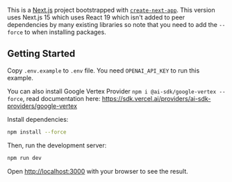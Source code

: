 This is a [Next.js](https://nextjs.org) project bootstrapped with [`create-next-app`](https://nextjs.org/docs/app/api-reference/cli/create-next-app). This version uses Next.js 15 which uses React 19 which isn't added to peer dependencies by many existing libraries so note that you need to add the `--force` to when installing packages.

## Getting Started

Copy `.env.example` to `.env` file. You need `OPENAI_API_KEY` to run this example.

You can also install Google Vertex Provider `npm i @ai-sdk/google-vertex --force`, read documentation here:
https://sdk.vercel.ai/providers/ai-sdk-providers/google-vertex

Install dependencies:
```bash
npm install --force
```

Then, run the development server:

```bash
npm run dev
```

Open [http://localhost:3000](http://localhost:3000) with your browser to see the result.